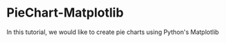 # PieChart-Matplotlib
In this tutorial, we would like to create pie charts using Python's Matplotlib
